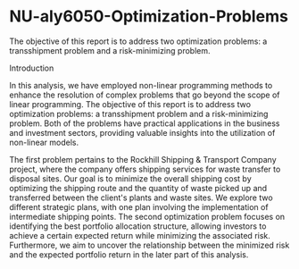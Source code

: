 # NU-aly6050-Optimization-Problems
The objective of this report is to address two optimization problems: a transshipment problem and a risk-minimizing problem.

Introduction

In this analysis, we have employed non-linear programming methods to enhance the resolution of complex problems that go beyond the scope of linear programming. The objective of this report is to address two optimization problems: a transshipment problem and a risk-minimizing problem. Both of the problems have practical applications in the business and investment sectors, providing valuable insights into the utilization of non-linear models.

The first problem pertains to the Rockhill Shipping & Transport Company project, where the company offers shipping services for waste transfer to disposal sites. Our goal is to minimize the overall shipping cost by optimizing the shipping route and the quantity of waste picked up and transferred between the client's plants and waste sites. We explore two different strategic plans, with one plan involving the implementation of intermediate shipping points.
The second optimization problem focuses on identifying the best portfolio allocation structure, allowing investors to achieve a certain expected return while minimizing the associated risk. Furthermore, we aim to uncover the relationship between the minimized risk and the expected portfolio return in the later part of this analysis.
